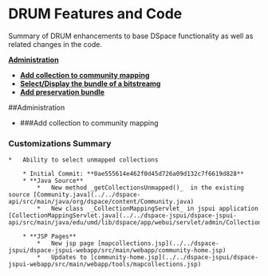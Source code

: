 # DRUM Features and Code

Summary of DRUM enhancements to base DSpace functionality as well as related changes in the code.

**[Administration](#administration)**

 * **[Add collection to community mapping](#collection-to-community-mapping)**
 * **[Select/Display the bundle of a bitstreamg](#display-bundle-by-bitstream)**
 * **[Add preservation bundle](#display-bundle-bitstream)**


##<a name="administration"></a>Administration

*	###<a name="collection-to-community-mapping"></a>Add collection to community mapping
### Customizations Summary
	*	Ability to select unmapped collections
	    
	    * Initial Commit: **0ae555614e462f0d45d726a09d132c7f6619d828**
		* **Java Source**
			*	New method _getCollectionsUnmapped()_  in the existing source [Community.java](../../dspace-api/src/main/java/org/dspace/content/Community.java)
			*	New class  _CollectionMappingServlet_ in jspui application [CollectionMappingServlet.java](../../dspace-jspui/dspace-jspui-api/src/main/java/edu/umd/lib/dspace/app/webui/servlet/admin/CollectionMappingServlet.java)
			
		* **JSP Pages**
			*	New jsp page [mapcollections.jsp](../../dspace-jspui/dspace-jspui-webapp/src/main/webapp/community-home.jsp)
			*	Updates to [community-home.jsp](../../dspace-jspui/dspace-jspui-webapp/src/main/webapp/tools/mapcollections.jsp)
		
